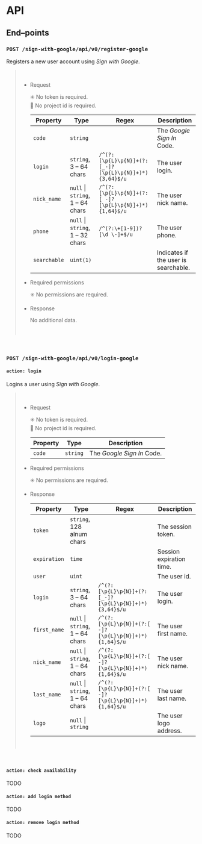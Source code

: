# API
## End–points
### `POST /sign-with-google/api/v0/register-google`
Registers a new user account using *Sign with Google*.

> <br>
>
> - Request
>
>	✳️ No token is required. <br>
>	🧿 No project id is required.
>
> 	Property     | Type                             | Regex                                                 | Description
> 	--------     | ----                             | -----                                                 | -----------
>	`code`       | `string`                         |                                                       | The *Google Sign In* Code.
>	`login`      | `string`, 3 – 64 chars           | `/^(?:[\p{L}\p{N}]+(?:[_-]?[\p{L}\p{N}]+)*){3,64}$/u` | The user login.
> 	`nick_name`  | `null` \| `string`, 1 – 64 chars | `/^(?:[\p{L}\p{N}]+(?:[ -]?[\p{L}\p{N}]+)*){1,64}$/u` | The user nick name.
> 	`phone`      | `null` \| `string`, 1 – 32 chars | `/^(?:\+[1-9])?[\d \-]+$/u`                           | The user phone.
>	`searchable` | `uint(1)`                        |                                                       | Indicates if the user is searchable.
>
> - Required permissions
>
>	✳️ No permissions are required.
>
> - Response
>
> 	No additional data.
>
> <br>
<br>

### `POST /sign-with-google/api/v0/login-google`
#### `action: login`
Logins a user using *Sign with Google*.

> <br>
>
> - Request
>
>	✳️ No token is required. <br>
>	🧿 No project id is required.
>
> 	Property   | Type     | Description
> 	--------   | ----     | ---
>	`code`     | `string` | The *Google Sign In* Code.
>
> - Required permissions
>
>	✳️ No permissions are required.
>
> - Response
>
> 	Property     | Type                             | Regex                                                 | Description
> 	--------     | ----                             | -----                                                 | -----------
>	`token`      | `string`, 128 alnum chars        |                                                       | The session token.
>	`expiration` | `time`                           |                                                       | Session expiration time.
>	`user`       | `uint`                           |                                                       | The user id.
>	`login`      | `string`, 3 – 64 chars           | `/^(?:[\p{L}\p{N}]+(?:[_-]?[\p{L}\p{N}]+)*){3,64}$/u` | The user login.
> 	`first_name` | `null` \| `string`, 1 – 64 chars | `/^(?:[\p{L}\p{N}]+(?:[ -]?[\p{L}\p{N}]+)*){1,64}$/u` | The user first name.
> 	`nick_name`  | `null` \| `string`, 1 – 64 chars | `/^(?:[\p{L}\p{N}]+(?:[ -]?[\p{L}\p{N}]+)*){1,64}$/u` | The user nick name.
> 	`last_name`  | `null` \| `string`, 1 – 64 chars | `/^(?:[\p{L}\p{N}]+(?:[ -]?[\p{L}\p{N}]+)*){1,64}$/u` | The user last name.
> 	`logo`       | `null` \| `string`               |                                                       | The user logo address.
>
> <br>
<br>

#### `action: check availability`
TODO

#### `action: add login method`
TODO

#### `action: remove login method`
TODO